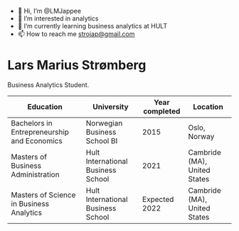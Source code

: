 - 👋 Hi, I’m @LMJappee
- 👀 I’m interested in analytics
- 🌱 I’m currently learning business analytics at HULT
- 📫 How to reach me strojap@gmail.com

# Lars Marius Strømberg
<p> Business Analytics Student.
    
    
| Education     | University                  | Year completed                 |  Location                     |
| ------------- |-----------------------------| ----------------------------| ------------------------------|
| Bachelors in Entrepreneurship and Economics | Norwegian Business School BI| 2015|    Oslo, Norway           |
| Masters of Business Administration | Hult International Business School | 2021 |    Cambride (MA), United States |
| Masters of Science in Business Analytics | Hult International Business School | Expected 2022 |    Cambride (MA), United States   |

<br>

